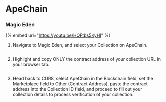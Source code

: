 # ApeChain

### Magic Eden



{% embed url="https://youtu.be/HQFtbs5KyHI" %}

1. Navigate to Magic Eden, and select your Collection on ApeChain.

<figure><img src="../../.gitbook/assets/Screenshot 2025-01-31 at 12.03.23.png" alt=""><figcaption></figcaption></figure>

2. Highlight and copy ONLY the contract address of your collection URL in your browser tab.

<figure><img src="../../.gitbook/assets/Screenshot 2025-01-31 at 12.05.50.png" alt=""><figcaption></figcaption></figure>

3. Head back to CUR8, select ApeChain in the Blockchain field, set the Marketplace field to Other (Contract Address), paste the contract address into the Collection ID field, and proceed to fill out your collection details to process verification of your collection.

<figure><img src="../../.gitbook/assets/Screenshot 2025-01-31 at 12.42.23.png" alt=""><figcaption></figcaption></figure>

